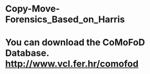 # Copy-Move-Forensics_Based_on_Harris
# You can download the CoMoFoD Database. http://www.vcl.fer.hr/comofod
